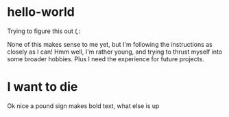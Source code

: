 # hello-world
Trying to figure this out (,:

None of this makes sense to me yet, but I'm following the instructions as closely as I can!
Hmm well, I'm rather young, and trying to thrust myself into some broader hobbies. Plus I need the experience for future projects.

# I want to die

Ok nice a pound sign makes bold text, what else is up
